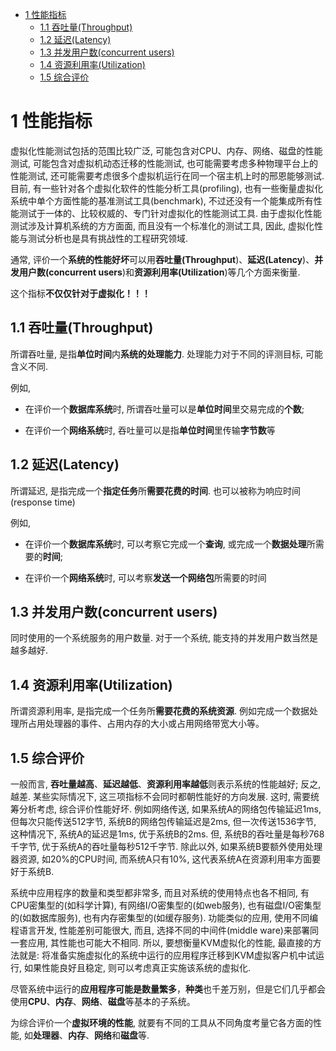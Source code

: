 
<!-- @import "[TOC]" {cmd="toc" depthFrom=1 depthTo=6 orderedList=false} -->

<!-- code_chunk_output -->

* [1 性能指标](#1-性能指标)
	* [1.1 吞吐量(Throughput)](#11-吞吐量throughput)
	* [1.2 延迟(Latency)](#12-延迟latency)
	* [1.3 并发用户数(concurrent users)](#13-并发用户数concurrent-users)
	* [1.4 资源利用率(Utilization)](#14-资源利用率utilization)
	* [1.5 综合评价](#15-综合评价)

<!-- /code_chunk_output -->

# 1 性能指标

虚拟化性能测试包括的范围比较广泛, 可能包含对CPU、内存、网络、磁盘的性能测试, 可能包含对虚拟机动态迁移的性能测试, 也可能需要考虑多种物理平台上的性能测试, 还可能需要考虑很多个虚拟机运行在同一个宿主机上时的邢恩能够测试. 目前, 有一些针对各个虚拟化软件的性能分析工具(profiling), 也有一些衡量虚拟化系统中单个方面性能的基准测试工具(benchmark), 不过还没有一个能集成所有性能测试于一体的、比较权威的、专门针对虚拟化的性能测试工具. 由于虚拟化性能测试涉及计算机系统的方方面面, 而且没有一个标准化的测试工具, 因此, 虚拟化性能与测试分析也是具有挑战性的工程研究领域.

通常, 评价一个**系统的性能好坏**可以用**吞吐量(Throughput**)、**延迟(Latency**)、**并发用户数(concurrent users**)和**资源利用率(Utilization**)等几个方面来衡量.

这个指标**不仅仅针对于虚拟化！！！**

## 1.1 吞吐量(Throughput)

所谓吞吐量, 是指**单位时间**内**系统的处理能力**. 处理能力对于不同的评测目标, 可能含义不同. 

例如,

- 在评价一个**数据库系统**时, 所谓吞吐量可以是**单位时间**里交易完成的**个数**;

- 在评价一个**网络系统**时, 吞吐量可以是指**单位时间**里传输**字节数**等

## 1.2 延迟(Latency)

所谓延迟, 是指完成一个**指定任务**所**需要花费的时间**. 也可以被称为响应时间(response time)

例如,

- 在评价一个**数据库系统**时, 可以考察它完成一个**查询**, 或完成一个**数据处理**所需要的**时间**;

- 在评价一个**网络系统**时, 可以考察**发送一个网络包**所需要的时间

## 1.3 并发用户数(concurrent users)

同时使用的一个系统服务的用户数量. 对于一个系统, 能支持的并发用户数当然是越多越好.

## 1.4 资源利用率(Utilization)

所谓资源利用率, 是指完成一个任务所**需要花费的系统资源**. 例如完成一个数据处理所占用处理器的事件、占用内存的大小或占用网络带宽大小等。

## 1.5 综合评价

一般而言, **吞吐量越高**、**延迟越低**、**资源利用率越低**则表示系统的性能越好; 反之, 越差. 某些实际情况下, 这三项指标不会同时都朝性能好的方向发展. 这时, 需要统筹分析考虑, 综合评价性能好坏. 例如网络传送, 如果系统A的网络包传输延迟1ms, 但每次只能传送512字节, 系统B的网络包传输延迟是2ms, 但一次传送1536字节, 这种情况下, 系统A的延迟是1ms, 优于系统B的2ms. 但, 系统B的吞吐量是每秒768千字节, 优于系统A的吞吐量每秒512千字节. 除此以外, 如果系统B要额外使用处理器资源, 如20%的CPU时间, 而系统A只有10%, 这代表系统A在资源利用率方面要好于系统B.

系统中应用程序的数量和类型都非常多, 而且对系统的使用特点也各不相同, 有CPU密集型的(如科学计算), 有网络I/O密集型的(如web服务), 也有磁盘I/O密集型的(如数据库服务), 也有内存密集型的(如缓存服务). 功能类似的应用, 使用不同编程语言开发, 性能差别可能很大, 而且, 选择不同的中间件(middle ware)来部署同一套应用, 其性能也可能大不相同. 所以, 要想衡量KVM虚拟化的性能, 最直接的方法就是: 将准备实施虚拟化的系统中运行的应用程序迁移到KVM虚拟客户机中试运行, 如果性能良好且稳定, 则可以考虑真正实施该系统的虚拟化.

尽管系统中运行的**应用程序可能是数量繁多**，**种类**也千差万别，但是它们几乎都会使用**CPU**、**内存**、**网络**、**磁盘**等基本的子系统。

为综合评价一个**虚拟环境的性能**, 就要有不同的工具从不同角度考量它各方面的性能, 如**处理器**、**内存**、**网络**和**磁盘**等.